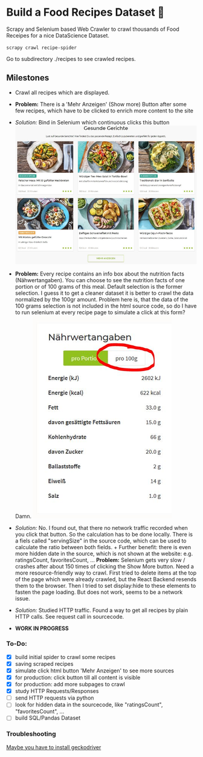 # Build a Food Recipes Dataset :rocket:

Scrapy and Selenium based Web Crawler to crawl thousands of Food Receipes for a nice DataScience Dataset.

`scrapy crawl recipe-spider`

Go to subdirectory ./recipes to see crawled recipes.

## Milestones

* Crawl all recipes which are displayed.
* __Problem:__ There is a 'Mehr Anzeigen' (Show more) Button after some few recipes, which have to be clicked to enrich more content to the site
* _Solution:_ Bind in Selenium which continuous clicks this button
	![Button](./docs/button.jpg)
* __Problem:__ Every recipe contains an info box about the nutrition facts (Nähwertangaben). You can choose to see the nutrition facts of one portion or of 100 grams of this meal. Default selection is the former selection. I guess it to get a cleaner dataset it is better to crawl the data normalized by the 100gr amount. Problem here is, that the data of the 100 grams selection is not included in the html source code, so do I have to run selenium at every recipe page to simulate a click at this form? Damn.
![Nutrition Facts](./docs/nutrition_facts.jpg)
* _Solution:_ No. I found out, that there no network traffic recorded when you click that button. So the calculation has to be done locally. There is a fiels called "servingSize" in the source code, which can be used to calculate the ratio between both fields. + Further benefit: there is even more hidden date in the source, which is not shown at the website: e.g. ratingsCount, favoritesCount, ...
__Problem:__ Selenium gets very slow / crashes after about 150 times of clicking the Show More button. Need a more resource-friendly way to crawl. First tried to delete items at the top of the page which were already crawled, but the React Backend resends them to the browser. Then I tried to set display:hide to these elements to fasten the page loading. But does not work, seems to be a network issue.
* _Solution:_ Studied HTTP traffic. Found a way to get all recipes by plain HTTP calls. See request call in sourcecode.

* __WORK IN PROGRESS__

### To-Do:
- [x] build initial spider to crawl some recipes
- [x] saving scraped recipes
- [x] simulate click html button 'Mehr Anzeigen' to see more sources
- [x] for production: click button till all content is visible
- [x] for production: add more subpages to crawl
- [x] study HTTP Requests/Responses
- [ ] send HTTP requests via python
- [ ] look for hidden data in the sourcecode, like "ratingsCount", "favoritesCount", ...
- [ ] build SQL/Pandas Dataset

### Troubleshooting
[Maybe you have to install geckodriver](https://stackoverflow.com/questions/40208051/selenium-using-python-geckodriver-executable-needs-to-be-in-path)
